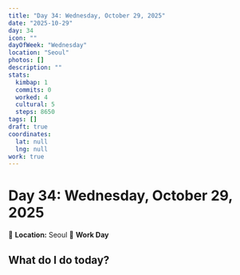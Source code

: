 ```yaml
---
title: "Day 34: Wednesday, October 29, 2025"
date: "2025-10-29"
day: 34
icon: ""
dayOfWeek: "Wednesday"
location: "Seoul"
photos: []
description: ""
stats:
  kimbap: 1
  commits: 0
  worked: 4
  cultural: 5
  steps: 8650
tags: []
draft: true
coordinates:
  lat: null
  lng: null
work: true
---
```

# Day 34: Wednesday, October 29, 2025

📍 **Location:** Seoul
💼 **Work Day**

## What do I do today?


